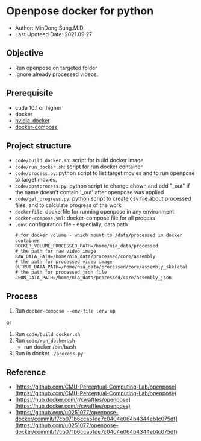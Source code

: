 # Openpose docker for python
- Author: MinDong Sung.M.D.
- Last Updteed Date: 2021.09.27
## Objective
- Run openpose on targeted folder 
- Ignore already processed videos.
## Prerequisite
- cuda 10.1 or higher
- docker
- [nvidia-docker](https://github.com/NVIDIA/nvidia-docker)
- [docker-compose](https://docs.docker.com/compose/)

## Project structure
* `code/build_docker.sh`: script for build docker image
* `code/run_docker.sh`: script for run docker container 
* `code/process.py`: python script to list target movies and to run openpose to target movies.
* `code/postprocess.py`: python script to change chown and add "_out" if the name doesn't contain '_out' after openpose was applied
* `code/get_progress.py`: python script to create csv file about processed files, and to calculate progress of the work
* `dockerfile`: dockerfile for running openpose in any environment
* `docker-compose.yml`: docker-compose file for all process
* `.env`: configuration file - especially, data path
    ```
    # for docker volume - which mount to /data/processed in docker container
    DOCKER_VOLUME_PROCESSED_PATH=/home/nia_data/processed 
    # the path for raw video image 
    RAW_DATA_PATH=/home/nia_data/processed/core/assembly 
    # the path for processed video image
    OUTPUT_DATA_PATH=/home/nia_data/processed/core/assembly_skeletal 
    # the path for processed json file
    JSON_DATA_PATH=/home/nia_data/processed/core/assembly_json 
    ```

## Process
1. Run `docker-compose --env-file .env up`

or 

1. Run `code/build_docker.sh`
2. Run `code/run_docker.sh`
    - run docker /bin/bash
3. Run in docker `./process.py`

## Reference
* [https://github.com/CMU-Perceptual-Computing-Lab/openpose](https://github.com/CMU-Perceptual-Computing-Lab/openpose)
* [https://hub.docker.com/r/cwaffles/openpose](https://hub.docker.com/r/cwaffles/openpose)
* [https://github.com/u0251077/openpose-docker/commit/f7cb071b6cca51de7c0404e064b4344eb1c075df](https://github.com/u0251077/openpose-docker/commit/f7cb071b6cca51de7c0404e064b4344eb1c075df)